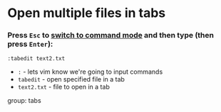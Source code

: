 # Open multiple files in tabs

### Press `Esc` to [switch to command mode](/vim/how-to-switch-to-command-mode) and then type (then press `Enter`):

```text
:tabedit text2.txt
```

- `:` - lets vim know we're going to input commands
- `tabedit` - open specified file in a tab
- `text2.txt` - file to open in a tab

group: tabs



